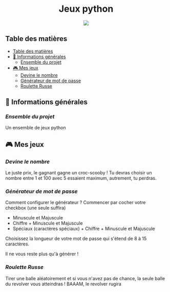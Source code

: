 <div align="center">
<h1>Jeux python</h1>
</div>

<div align="center">
    <img src="https://s11.aconvert.com/convert/p3r68-cdx67/wgdvg-75bv0.jpg" />
</div>

## Table des matières
- [Table des matières](#table-des-matières)
- [📜 Informations générales](#-informations-générales)
  - [Ensemble du projet](#ensemble-du-projet)
- [🎮 Mes jeux](#-mes-jeux)
  - [Devine le nombre](#devine-le-nombre)
  - [Générateur de mot de passe](#générateur-de-mot-de-passe)
  - [Roulette Russe](#roulette-russe)
    

## 📜 Informations générales

### <i>Ensemble du projet</i>
Un ensemble de jeux python

## 🎮 Mes jeux

### <i>Devine le nombre</i>

Le juste prix, le gagnant gagne un croc-scooby ! Tu devras choisir un nombre entre 1 et 100 avec 5 essaient maximum, autrement, tu perdras.
<br>

### <i>Générateur de mot de passe</i>

Comment configurer le générateur ?
Commencer par cocher votre checkbox (une seule suffira)

- Minuscule et Majuscule
- Chiffre + Minuscule et Majuscule
- Spéciaux (caractères spéciaux) + Chiffre + Minuscule et Majuscule

Choisissez la longueur de votre mot de passe qui s'étend de 8 à 15 caractères.

Il ne vous reste plus qu'à générer !
<br>

### <i>Roulette Russe</i>

Tirer une balle aléatoirement et si vous n'avez pas de chance, la seule balle du revolver vous atteindras ! BAAAM, le revolver rugira